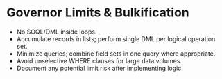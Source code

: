 # Governor Limits & Bulkification

- No SOQL/DML inside loops.
- Accumulate records in lists; perform single DML per logical operation set.
- Minimize queries; combine field sets in one query where appropriate.
- Avoid unselective WHERE clauses for large data volumes.
- Document any potential limit risk after implementing logic.
